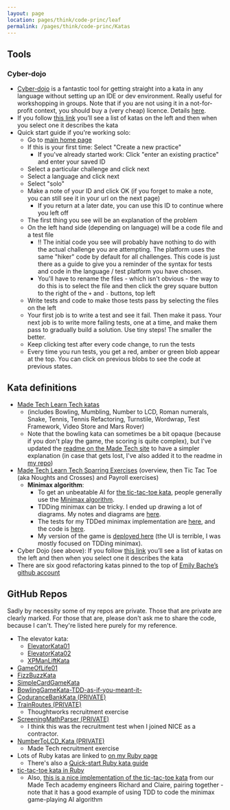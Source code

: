 ```yaml
---
layout: page
location: pages/think/code-princ/leaf
permalink: /pages/think/code-princ/Katas
---
```


## Tools

### Cyber-dojo

- [Cyber-dojo](https://cyber-dojo.org/) is a fantastic tool for getting straight into a kata in any language without setting up an IDE or dev environment. Really useful for workshopping in groups. Note that if you are not using it in a not-for-profit context, you should buy a (very cheap) licence. Details [here](https://blog.cyber-dojo.org/2015/08/cyber-dojo-foundation.html).
- If you follow [this link](https://cyber-dojo.org/creator/choose_problem) you’ll see a list of katas on the left and then when you select one it describes the kata
- Quick start guide if you're working solo:
    - Go to [main home page](https://cyber-dojo.org/creator/home) 
    - If this is your first time: Select "Create a new practice"
        - If you've already started work: Click "enter an existing practice" and enter your saved ID
    - Select a particular challenge and click next
    - Select a language and click next
    - Select "solo"
    - Make a note of your ID and click OK (if you forget to make a note, you can still see it in your url on the next page)
        - If you return at a later date, you can use this ID to continue where you left off
    - The first thing you see will be an explanation of the problem
    - On the left hand side (depending on language) will be a code file and a test file
        - !! The initial code you see will probably have nothing to do with the actual challenge you are attempting. The platform uses the same "hiker" code by default for all challenges. This code is just there as a guide to give you a reminder of the syntax for tests and code in the language / test platform you have chosen.
        - You'll have to rename the files - which isn't obvious - the way to do this is to select the file and then click the grey square button to the right of the `+` and `-` buttons, top left
    - Write tests and code to make those tests pass by selecting the files on the left
    - Your first job is to write a test and see it fail. Then make it pass. Your next job is to write more failing tests, one at a time, and make them pass to gradually build a solution. Use tiny steps! The smaller the better.
    - Keep clicking test after every code change, to run the tests
    - Every time you run tests, you get a red, amber or green blob appear at the top. You can click on previous blobs to see the code at previous states.



## Kata definitions

- [Made Tech Learn Tech katas](https://learn.madetech.com/katas/)
    - (includes Bowling, Mumbling, Number to LCD, Roman numerals, Snake, Tennis, Tennis Refactoring, Turnstile, Wordwrap, Test Framework, Video Store and Mars Rover)
    - Note that the bowling kata can sometimes be a bit opaque (because if you don't play the game, the scoring is quite complex), but I've updated the [readme on the Made Tech site](https://learn.madetech.com/katas/bowling/) to have a simpler explanation (in case that gets lost, I've also added it to the readme in [my repo](https://github.com/claresudbery/bowling-kata-ruby))
- [Made Tech Learn Tech Sparring Exercises](https://learn.madetech.com/sparring/) (overview, then Tic Tac Toe (aka Noughts and Crosses) and Payroll exercises)
    - **Minimax algorithm**:
        - To get an unbeatable AI for [the tic-tac-toe kata](https://learn.madetech.com/sparring/tic-tac-toe/), people generally use the [Minimax algorithm](https://towardsdatascience.com/tic-tac-toe-creating-unbeatable-ai-with-minimax-algorithm-8af9e52c1e7d).
        - TDDing minimax can be tricky. I ended up drawing a lot of diagrams. My notes and diagrams are [here](https://github.com/claresudbery/tic-tac-toe-kata/blob/master/notes.md).
        - The tests for my TDDed minimax implementation are [here](https://github.com/claresudbery/tic-tac-toe-kata/blob/2bb3a41110a2f52996fdfe159088b99f9aea5c99/spec/intelligence_spec.rb), and the code is [here](https://github.com/claresudbery/tic-tac-toe-kata/blob/2bb3a41110a2f52996fdfe159088b99f9aea5c99/lib/intelligence.rb).
        - My version of the game is [deployed here](https://tic-tac-toe-kata.herokuapp.com/tictactoe) (the UI is terrible, I was mostly focused on TDDing minimax).
- Cyber Dojo (see above): If you follow [this link](https://cyber-dojo.org/creator/choose_problem) you’ll see a list of katas on the left and then when you select one it describes the kata
- There are six good refactoring katas pinned to the top of [Emily Bache’s github account](https://github.com/emilybache)

## GitHub Repos

Sadly by necessity some of my repos are private. Those that are private are clearly marked. For those that are, please don't ask me to share the code, because I can't. They're listed here purely for my reference.

- The elevator kata:
    - [ElevatorKata01](https://github.com/claresudbery/ElevatorKata01)	
    - [ElevatorKata02](https://github.com/claresudbery/ElevatorKata02)	
    - [XPManLiftKata](https://github.com/claresudbery/XPManLiftKata)
- [GameOfLife01](https://github.com/claresudbery/GameOfLife01)
- [FizzBuzzKata](https://github.com/claresudbery/FizzBuzzKata)
- [SimpleCardGameKata](https://github.com/claresudbery/SimpleCardGameKata)
- [BowlingGameKata-TDD-as-if-you-meant-it-](https://github.com/claresudbery/BowlingGameKata-TDD-as-if-you-meant-it-)
- [CoduranceBankKata (PRIVATE)](https://github.com/claresudbery/CoduranceBankKata)
- [TrainRoutes (PRIVATE)](https://github.com/claresudbery/TrainRoutes)	
    - Thoughtworks recruitment exercise
- [ScreeningMathParser (PRIVATE)](https://github.com/claresudbery/ScreeningMathParser)
    - I think this was the recruitment test when I joined NICE as a contractor.
- [NumberToLCD_Kata (PRIVATE)](https://github.com/claresudbery/NumberToLCD_Kata)
    - Made Tech recruitment exercise
- Lots of Ruby katas are linked to [on my Ruby page](http://127.0.0.1:4000/pages/coding/lang/oo/Ruby#github-repos)
    - There's also a [Quick-start Ruby kata guide](/pages/coding/lang/oo/ruby/Ruby#quick-start-ruby-kata-guide)
- [tic-tac-toe kata in Ruby](https://github.com/claresudbery/tic-tac-toe-kata)
    - Also, [this is a nice implementation of the tic-tac-toe kata](https://github.com/Richard-Pentecost/tic_tac_toe) from our Made Tech academy engineers Richard and Claire, pairing together - note that it has a good example of using TDD to code the minimax game-playing AI algorithm